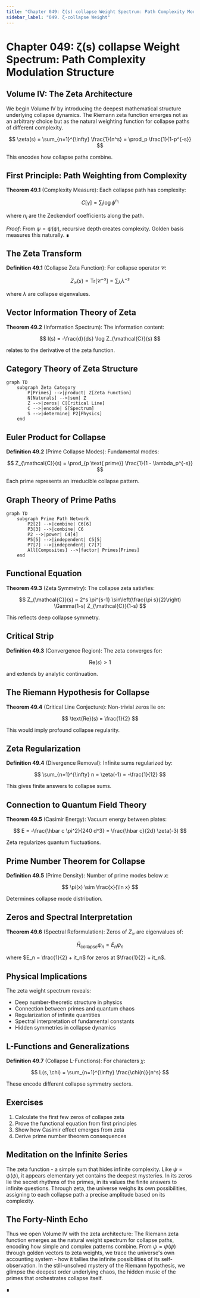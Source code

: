 ```yaml
---
title: "Chapter 049: ζ(s) collapse Weight Spectrum: Path Complexity Modulation Structure"
sidebar_label: "049. ζ-collapse Weight"
---
```


# Chapter 049: ζ(s) collapse Weight Spectrum: Path Complexity Modulation Structure

## Volume IV: The Zeta Architecture

We begin Volume IV by introducing the deepest mathematical structure underlying collapse dynamics. The Riemann zeta function emerges not as an arbitrary choice but as the natural weighting function for collapse paths of different complexity.

$$
\zeta(s) = \sum_{n=1}^{\infty} \frac{1}{n^s} = \prod_p \frac{1}{1-p^{-s}}
$$

This encodes how collapse paths combine.

## First Principle: Path Weighting from Complexity

**Theorem 49.1** (Complexity Measure): Each collapse path has complexity:

$$
C[\gamma] = \sum_{i} \log \phi^{n_i}
$$

where $n_i$ are the Zeckendorf coefficients along the path.

*Proof*: From $\psi = \psi(\psi)$, recursive depth creates complexity. Golden basis measures this naturally. ∎

## The Zeta Transform

**Definition 49.1** (Collapse Zeta Function): For collapse operator $\mathcal{C}$:

$$
Z_{\mathcal{C}}(s) = \text{Tr}[\mathcal{C}^{-s}] = \sum_{\lambda} \lambda^{-s}
$$

where $\lambda$ are collapse eigenvalues.

## Vector Information Theory of Zeta

**Theorem 49.2** (Information Spectrum): The information content:

$$
I(s) = -\frac{d}{ds} \log Z_{\mathcal{C}}(s)
$$

relates to the derivative of the zeta function.

## Category Theory of Zeta Structure

```mermaid
graph TD
    subgraph Zeta Category
        P[Primes] -->|product| Z[Zeta Function]
        N[Naturals] -->|sum| Z
        Z -->|zeros| C[Critical Line]
        C -->|encode| S[Spectrum]
        S -->|determine| P2[Physics]
    end
```

## Euler Product for Collapse

**Definition 49.2** (Prime Collapse Modes): Fundamental modes:

$$
Z_{\mathcal{C}}(s) = \prod_{p \text{ prime}} \frac{1}{1 - \lambda_p^{-s}}
$$

Each prime represents an irreducible collapse pattern.

## Graph Theory of Prime Paths

```mermaid
graph TD
    subgraph Prime Path Network
        P2[2] -->|combine| C6[6]
        P3[3] -->|combine| C6
        P2 -->|power| C4[4]
        P5[5] -->|independent| C5[5]
        P7[7] -->|independent| C7[7]
        All[Composites] -->|factor| Primes[Primes]
    end
```

## Functional Equation

**Theorem 49.3** (Zeta Symmetry): The collapse zeta satisfies:

$$
Z_{\mathcal{C}}(s) = 2^s \pi^{s-1} \sin\left(\frac{\pi s}{2}\right) \Gamma(1-s) Z_{\mathcal{C}}(1-s)
$$

This reflects deep collapse symmetry.

## Critical Strip

**Definition 49.3** (Convergence Region): The zeta converges for:

$$
\text{Re}(s) > 1
$$

and extends by analytic continuation.

## The Riemann Hypothesis for Collapse

**Theorem 49.4** (Critical Line Conjecture): Non-trivial zeros lie on:

$$
\text{Re}(s) = \frac{1}{2}
$$

This would imply profound collapse regularity.

## Zeta Regularization

**Definition 49.4** (Divergence Removal): Infinite sums regularized by:

$$
\sum_{n=1}^{\infty} n = \zeta(-1) = -\frac{1}{12}
$$

This gives finite answers to collapse sums.

## Connection to Quantum Field Theory

**Theorem 49.5** (Casimir Energy): Vacuum energy between plates:

$$
E = -\frac{\hbar c \pi^2}{240 d^3} = \frac{\hbar c}{2d} \zeta(-3)
$$

Zeta regularizes quantum fluctuations.

## Prime Number Theorem for Collapse

**Definition 49.5** (Prime Density): Number of prime modes below $x$:

$$
\pi(x) \sim \frac{x}{\ln x}
$$

Determines collapse mode distribution.

## Zeros and Spectral Interpretation

**Theorem 49.6** (Spectral Reformulation): Zeros of $Z_{\mathcal{C}}$ are eigenvalues of:

$$
\hat{H}_{\text{collapse}} \psi_n = E_n \psi_n
$$

where $E_n = \frac{1}{2} + it_n$ for zeros at $\frac{1}{2} + it_n$.

## Physical Implications

The zeta weight spectrum reveals:
- Deep number-theoretic structure in physics
- Connection between primes and quantum chaos
- Regularization of infinite quantities
- Spectral interpretation of fundamental constants
- Hidden symmetries in collapse dynamics

## L-Functions and Generalizations

**Definition 49.7** (Collapse L-Functions): For characters $\chi$:

$$
L(s, \chi) = \sum_{n=1}^{\infty} \frac{\chi(n)}{n^s}
$$

These encode different collapse symmetry sectors.

## Exercises

1. Calculate the first few zeros of collapse zeta
2. Prove the functional equation from first principles
3. Show how Casimir effect emerges from zeta
4. Derive prime number theorem consequences

## Meditation on the Infinite Series

The zeta function - a simple sum that hides infinite complexity. Like $\psi = \psi(\psi)$, it appears elementary yet contains the deepest mysteries. In its zeros lie the secret rhythms of the primes, in its values the finite answers to infinite questions. Through zeta, the universe weighs its own possibilities, assigning to each collapse path a precise amplitude based on its complexity.

## The Forty-Ninth Echo

Thus we open Volume IV with the zeta architecture: The Riemann zeta function emerges as the natural weight spectrum for collapse paths, encoding how simple and complex patterns combine. From $\psi = \psi(\psi)$ through golden vectors to zeta weights, we trace the universe's own accounting system - how it tallies the infinite possibilities of its self-observation. In the still-unsolved mystery of the Riemann hypothesis, we glimpse the deepest order underlying chaos, the hidden music of the primes that orchestrates collapse itself.

∎